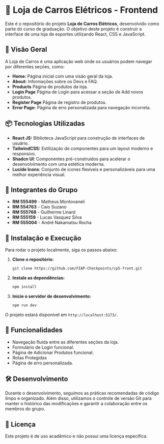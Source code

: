 
# 🚗 Loja de Carros Elétricos - Frontend

Este é o repositório do projeto **Loja de Carros Elétricos**, desenvolvido como parte do curso de graduação. O objetivo deste projeto é construir a interface de uma loja de esportes utilizando React, CSS e JavaScript.

## 🚀 Visão Geral

A Loja de Carros é uma aplicação web onde os usuários podem navegar por diferentes seções, como:

- **Home:** Página inicial com uma visão geral da loja.
- **About:** Informações sobre os Devs e FAQ.
- **Products** Página de produtos da loja.
- **Login Page** Página de Login para acessar a seção de Add novos produtos.
- **Register Page** Página de registro de produtos.
- **Error Page:** Página de erro personalizada para navegação incorreta.

## 📦 Tecnologias Utilizadas

- **React JS:** Biblioteca JavaScript para construção de interfaces de usuário.
- **TailwindCSS:** Estilização de componentes para um layout moderno e responsivo.
- **Shadcn UI**: Componentes pré-construídos para acelerar o desenvolvimento com uma estética moderna.
- **Lucide Icons**: Conjunto de ícones flexíveis e personalizáveis para uma melhor experiência visual.

## 👥 Integrantes do Grupo

- **RM 555499** - Matheus Montovaneli
- **RM 554763** - Caio Suzano
- **RM 555768** - Guilherme Linard
- **RM 555159** - Lucas Vasquez Silva
- **RM 555004** - André Nakamatsu Rocha

## 🔧 Instalação e Execução

Para rodar o projeto localmente, siga os passos abaixo:

1. **Clone o repositório:**
   ```bash
   git clone https://github.com/FIAP-Checkpoints/cp5-front.git
   ```

2. **Instale as dependências:**
   ```bash
   npm install
   ```

3. **Inicie o servidor de desenvolvimento:**
   ```bash
   npm run dev
   ```

O projeto estará disponível em `http://localhost:5173/`.

## 🌟 Funcionalidades

- Navegação fluida entre as diferentes seções da loja.
- Formulário de Login funcional.
- Página de Adicionar Produtos funcional.
- Rotas Protegidas
- Página de erro personalizada.

## 🛠️ Desenvolvimento

Durante o desenvolvimento, seguimos as práticas recomendadas de código limpo e organizado. Além disso, utilizamos o controle de versão Git para manter o histórico das modificações e garantir a colaboração entre os membros do grupo.

## 📄 Licença

Este projeto é de uso acadêmico e não possui uma licença específica.